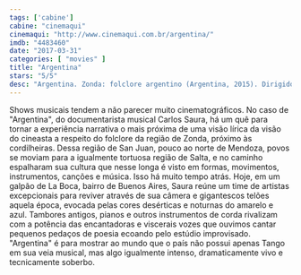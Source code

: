 ```yaml
---
tags: ['cabine']
cabine: "cinemaqui"
cinemaqui: "http://www.cinemaqui.com.br/argentina/"
imdb: "4483460"
date: "2017-03-31"
categories: [ "movies" ]
title: "Argentina"
stars: "5/5"
desc: "Argentina. Zonda: folclore argentino (Argentina, 2015). Dirigido por Carlos Saura. Escrito por Carlos Saura. Com Pedro Aznar, Juan Falú, Marian Farías Gómez, Gabo Ferro, Liliana Herrero, Jairo, Luciana Jury, Horacio Lavandera, Luis Salinas."
---
```

Shows musicais tendem a não parecer muito cinematográficos. No caso de "Argentina", do documentarista musical Carlos Saura, há um quê para tornar a experiência narrativa o mais próxima de uma visão lírica da visão do cineasta a respeito do folclore da região de Zonda, próximo às cordilheiras. Dessa região de San Juan, pouco ao norte de Mendoza, povos se moviam para a igualmente tortuosa região de Salta, e no caminho espalharam sua cultura que nesse longa é visto em formas, movimentos, instrumentos, canções e música. Isso há muito tempo atrás. Hoje, em um galpão de La Boca, bairro de Buenos Aires, Saura reúne um time de artistas excepcionais para reviver através de sua câmera e gigantescos telões aquela época, evocada pelas cores desérticas e noturnas do amarelo e azul. Tambores antigos, pianos e outros instrumentos de corda rivalizam com a potência das encantadoras e viscerais vozes que ouvimos cantar pequenos pedaços de poesia ecoando pelo estúdio improvisado. "Argentina" é para mostrar ao mundo que o país não possui apenas Tango em sua veia musical, mas algo igualmente intenso, dramaticamente vivo e tecnicamente soberbo.
